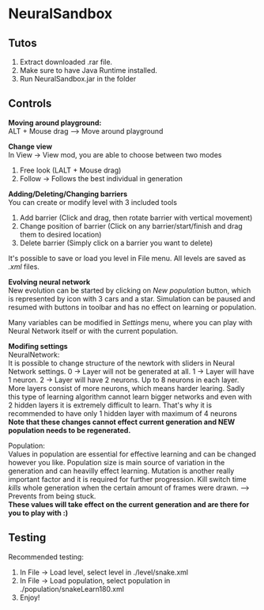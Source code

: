 # NeuralSandbox
## Tutos
1. Extract downloaded .rar file.
2. Make sure to have Java Runtime installed.
3. Run NeuralSandbox.jar in the folder

## Controls
**Moving around playground:**  
ALT + Mouse drag --> Move around playground

**Change view**  
In View -> View mod, you are able to choose between two modes
  1. Free look (LALT + Mouse drag)
  2. Follow -> Follows the best individual in generation
  
**Adding/Deleting/Changing barriers**  
You can create or modify level with 3 included tools
  1. Add barrier (Click and drag, then rotate barrier with vertical movement)
  2. Change position of barrier (Click on any barrier/start/finish and drag them to desired location)
  3. Delete barrier (Simply click on a barrier you want to delete)

It's possible to save or load you level in File menu.
All levels are saved as *.xml* files.

**Evolving neural network**  
New evolution can be started by clicking on *New population* button, which is represented by icon with 3 cars and a star.
Simulation can be paused and resumed with buttons in toolbar and has no effect on learning or population.

Many variables can be modified in *Settings* menu, where you can play with Neural Network itself or with the current population.

**Modifing settings**  
NeuralNetwork:  
It is possible to change structure of the newtork with sliders in Neural Network settings.
0 -> Layer will not be generated at all.
1 -> Layer will have 1 neuron.
2 -> Layer will have 2 neurons.
Up to 8 neurons in each layer.
More layers consist of more neurons, which means harder learing.
Sadly this type of learning algorithm cannot learn bigger networks and even with 2 hidden layers it is extremely difficult to learn.
That's why it is recommended to have only 1 hidden layer with maximum of 4 neurons  
**Note that these changes cannot effect current generation and NEW population needs to be regenerated.**

Population:  
Values in population are essential for effective learning and can be changed however you like.
Population size is main source of variation in the generation and can heavilly effect learning.
Mutation is another really important factor and it is required for further progression.
Kill switch time *kills* whole generation when the certain amount of frames were drawn. --> Prevents from being stuck.  
**These values will take effect on the current generation and are there for you to play with :)**


## Testing
Recommended testing:  
1.  In File -> Load level, select level in ./level/snake.xml
2.  In File -> Load population, select population in ./population/snakeLearn180.xml
3.  Enjoy!
